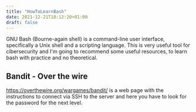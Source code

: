 ```yaml
---
title: "HowToLearnBash"
date: 2021-12-21T18:12:20+01:00
draft: false
---
```


GNU Bash (Bourne-again shell) is a command-line user interface, specifically a Unix shell and a scripting language. This is very useful tool for cibersecurity and I'm going to recommend some useful resources, to learn bash with practice and no theoretical.

## Bandit - Over the wire

https://overthewire.org/wargames/bandit/ is a web page with the instructions to connect via SSH to the server and here you have to look for the password for the next level. 